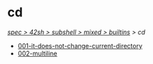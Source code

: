 # cd

*[spec > 42sh > subshell > mixed > builtins](..) > cd*

* [001-it-does-not-change-current-directory](./001-it-does-not-change-current-directory)
* [002-multiline](./002-multiline)
